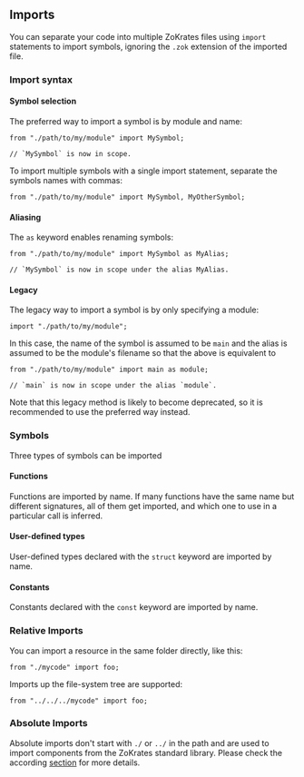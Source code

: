 ## Imports

You can separate your code into multiple ZoKrates files using `import` statements to import symbols, ignoring the `.zok` extension of the imported file.

### Import syntax

#### Symbol selection

The preferred way to import a symbol is by module and name:
```zokrates
from "./path/to/my/module" import MySymbol;

// `MySymbol` is now in scope.
```

To import multiple symbols with a single import statement, separate the symbols names with commas:

```zokrates
from "./path/to/my/module" import MySymbol, MyOtherSymbol;
```

#### Aliasing

The `as` keyword enables renaming symbols:

```zokrates
from "./path/to/my/module" import MySymbol as MyAlias;

// `MySymbol` is now in scope under the alias MyAlias.
```
#### Legacy

The legacy way to import a symbol is by only specifying a module:
```
import "./path/to/my/module";
```
In this case, the name of the symbol is assumed to be `main` and the alias is assumed to be the module's filename so that the above is equivalent to
```zokrates
from "./path/to/my/module" import main as module;

// `main` is now in scope under the alias `module`.
```

Note that this legacy method is likely to become deprecated, so it is recommended to use the preferred way instead.
### Symbols

Three types of symbols can be imported

#### Functions
Functions are imported by name. If many functions have the same name but different signatures, all of them get imported, and which one to use in a particular call is inferred.

#### User-defined types
User-defined types declared with the `struct` keyword are imported by name.

#### Constants
Constants declared with the `const` keyword are imported by name.

### Relative Imports

You can import a resource in the same folder directly, like this:
```zokrates
from "./mycode" import foo;
```

Imports up the file-system tree are supported:
```zokrates
from "../../../mycode" import foo;
```

### Absolute Imports

Absolute imports don't start with `./` or `../` in the path and are used to import components from the ZoKrates standard library. Please check the according [section](../toolbox/stdlib.md) for more details.